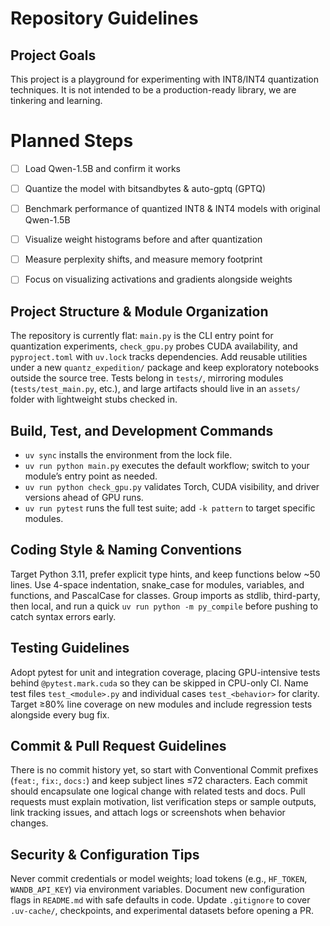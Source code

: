 # Repository Guidelines

## Project Goals
This project is a playground for experimenting with INT8/INT4 quantization techniques.  It is not intended to be a production-ready library, we are tinkering and learning.

# Planned Steps
- [ ] Load Qwen-1.5B and confirm it works
- [ ] Quantize the model with bitsandbytes & auto-gptq (GPTQ)
- [ ] Benchmark performance of quantized INT8 & INT4 models with original Qwen-1.5B
- [ ] Visualize weight histograms before and after quantization
- [ ] Measure perplexity shifts, and measure memory footprint
- [ ] Focus on visualizing activations and gradients alongside weights


## Project Structure & Module Organization
The repository is currently flat: `main.py` is the CLI entry point for quantization experiments, `check_gpu.py` probes CUDA availability, and `pyproject.toml` with `uv.lock` tracks dependencies. Add reusable utilities under a new `quantz_expedition/` package and keep exploratory notebooks outside the source tree. Tests belong in `tests/`, mirroring modules (`tests/test_main.py`, etc.), and large artifacts should live in an `assets/` folder with lightweight stubs checked in.

## Build, Test, and Development Commands
- `uv sync` installs the environment from the lock file.
- `uv run python main.py` executes the default workflow; switch to your module’s entry point as needed.
- `uv run python check_gpu.py` validates Torch, CUDA visibility, and driver versions ahead of GPU runs.
- `uv run pytest` runs the full test suite; add `-k pattern` to target specific modules.

## Coding Style & Naming Conventions
Target Python 3.11, prefer explicit type hints, and keep functions below ~50 lines. Use 4-space indentation, snake_case for modules, variables, and functions, and PascalCase for classes. Group imports as stdlib, third-party, then local, and run a quick `uv run python -m py_compile` before pushing to catch syntax errors early.

## Testing Guidelines
Adopt pytest for unit and integration coverage, placing GPU-intensive tests behind `@pytest.mark.cuda` so they can be skipped in CPU-only CI. Name test files `test_<module>.py` and individual cases `test_<behavior>` for clarity. Target ≥80% line coverage on new modules and include regression tests alongside every bug fix.

## Commit & Pull Request Guidelines
There is no commit history yet, so start with Conventional Commit prefixes (`feat:`, `fix:`, `docs:`) and keep subject lines ≤72 characters. Each commit should encapsulate one logical change with related tests and docs. Pull requests must explain motivation, list verification steps or sample outputs, link tracking issues, and attach logs or screenshots when behavior changes.

## Security & Configuration Tips
Never commit credentials or model weights; load tokens (e.g., `HF_TOKEN`, `WANDB_API_KEY`) via environment variables. Document new configuration flags in `README.md` with safe defaults in code. Update `.gitignore` to cover `.uv-cache/`, checkpoints, and experimental datasets before opening a PR.
